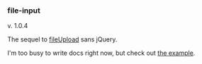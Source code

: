 ### file-input 

v. 1.0.4

The sequel to [fileUpload](https://github.com/Pamblam/fileUpload) sans jQuery.

I'm too busy to write docs right now, but check out [the example](https://pamblam.github.io/file-input/example/).